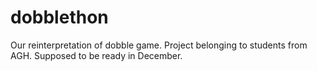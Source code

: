 # dobblethon
Our reinterpretation of dobble game.
Project belonging to students from AGH.
Supposed to be ready in December.
